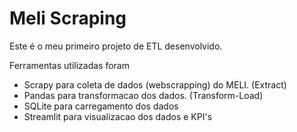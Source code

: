 # Meli Scraping

Este é o meu primeiro projeto de ETL desenvolvido.


Ferramentas utilizadas foram

- Scrapy para coleta de dados (webscrapping) do MELI. (Extract)
- Pandas para transformacao dos dados. (Transform-Load)
- SQLite para carregamento dos dados
- Streamlit para visualizacao dos dados e KPI's

